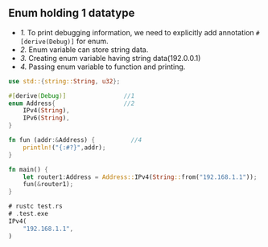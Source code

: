 ## Enum holding 1 datatype
- *1.* To print debugging information, we need to explicitly add annotation `#[derive(Debug)]` for enum.
- *2.* Enum variable can store string data.
- *3.* Creating enum variable having string data(192.0.0.1)
- *4.* Passing enum variable to function and printing.
```rust
use std::{string::String, u32};

#[derive(Debug)]                //1
enum Address{                   //2
    IPv4(String),
    IPv6(String),
}

fn fun (addr:&Address) {          //4
    println!("{:#?}",addr);
}

fn main() {
    let router1:Address = Address::IPv4(String::from("192.168.1.1"));   //3
    fun(&router1);
}

# rustc test.rs
# .test.exe
IPv4(
    "192.168.1.1",
)
```
